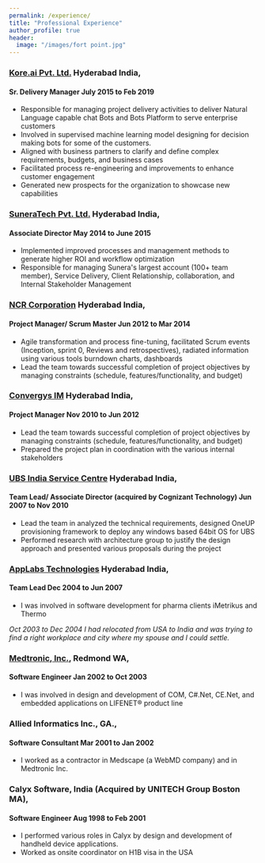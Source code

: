 ```yaml
---
permalink: /experience/
title: "Professional Experience"
author_profile: true
header:
  image: "/images/fort point.jpg"
---
```


### [Kore.ai Pvt. Ltd.](www.kore.ai) Hyderabad India, 

#### Sr. Delivery Manager July 2015 to Feb 2019
* Responsible for managing project delivery activities to deliver Natural Language capable chat Bots and Bots Platform to serve enterprise customers
* Involved in supervised machine learning model designing for decision making bots for some of the customers. 
* Aligned with business partners to clarify and define complex requirements, budgets, and business cases 
* Facilitated process re-engineering and improvements to enhance customer engagement
* Generated new prospects for the organization to showcase new capabilities 

### [SuneraTech Pvt. Ltd.](www.suneratech.com)  Hyderabad India, 
#### Associate Director            May 2014 to June 2015
* Implemented improved processes and management methods to generate higher ROI and workflow optimization
* Responsible for managing Sunera's largest account (100+ team member), Service Delivery, Client Relationship, collaboration, and Internal Stakeholder Management

### [NCR Corporation](www.ncr.com)  Hyderabad India, 
#### Project Manager/ Scrum Master           Jun 2012 to Mar 2014
* Agile transformation and process fine-tuning, facilitated Scrum events (Inception, sprint 0, Reviews and retrospectives), radiated information using various tools burndown charts, dashboards
* Lead the team towards successful completion of project objectives by managing constraints (schedule, features/functionality, and budget)

### [Convergys IM](www.netcracker.com) Hyderabad India, 
#### Project Manager Nov 2010 to Jun 2012
* Lead the team towards successful completion of project objectives by managing constraints (schedule, features/functionality, and budget)
* Prepared the project plan in coordination with the various internal stakeholders

### [UBS India Service Centre](www.ubs.com)  Hyderabad India, 
#### Team Lead/ Associate Director (acquired by Cognizant Technology)                                                                                                             Jun 2007 to Nov 2010
* Lead the team in analyzed the technical requirements, designed OneUP provisioning framework to deploy any windows based 64bit OS for UBS 
* Performed research with architecture group to justify the design approach and presented various proposals during the project

### [AppLabs Technologies](www.dxc.technology) Hyderabad India, 
#### Team Lead            Dec 2004 to Jun 2007
* I was involved in software development for pharma clients iMetrikus and Thermo 

*Oct 2003 to Dec 2004 I had relocated from USA to India and was trying to find a right workplace and city where my spouse and I could settle.* 

### [Medtronic, Inc.](www.medtronic.com), Redmond WA, 
#### Software Engineer                  Jan 2002 to Oct 2003

* I was involved in design and development of COM, C#.Net, CE.Net, and embedded applications on LIFENET® product line

### Allied Informatics Inc., GA., 
#### Software Consultant                                             Mar 2001 to Jan 2002
* I worked as a contractor in Medscape (a WebMD company) and in Medtronic Inc. 

### Calyx Software, India (Acquired by UNITECH Group Boston MA), 
#### Software Engineer Aug 1998 to Feb 2001
* I performed various roles in Calyx by design and development of handheld device applications.
* Worked as onsite coordinator on H1B visa in the USA



